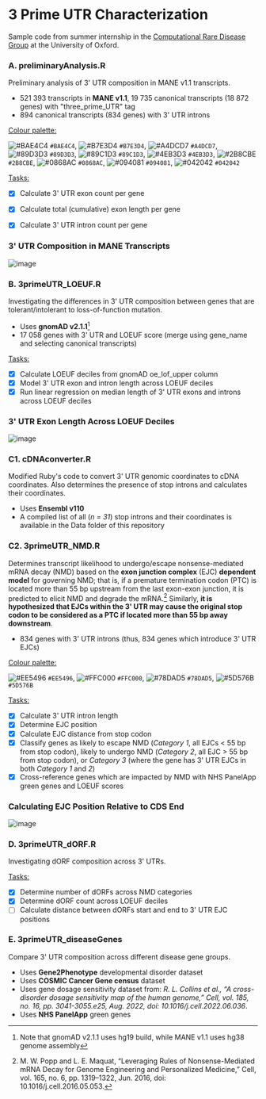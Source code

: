 # 3 Prime UTR Characterization
Sample code from summer internship in the [Computational Rare Disease Group](https://rarediseasegenomics.org/) at the University of Oxford.

### A. preliminaryAnalysis.R

Preliminary analysis of 3' UTR composition in MANE v1.1 transcripts.
- 521 393 transcripts in **MANE v1.1**, 19 735 canonical transcripts (18 872 genes) with "three_prime_UTR" tag
- 894 canonical transcripts (834 genes) with 3' UTR introns

<ins>Colour palette:</ins>

![#BAE4C4](https://placehold.co/15x15/BAE4C4/BAE4C4.png) `#BAE4C4`, ![#B7E3D4](https://placehold.co/15x15/B7E3D4/B7E3D4.png) `#B7E3D4`, ![#A4DCD7](https://placehold.co/15x15/A4DCD7/A4DCD7.png) `#A4DCD7`, ![#89D3D3](https://placehold.co/15x15/89D3D3/89D3D3.png) `#89D3D3`, ![#89C1D3](https://placehold.co/15x15/89C1D3/89C1D3.png) `#89C1D3`, ![#4EB3D3](https://placehold.co/15x15/4EB3D3/4EB3D3.png) `#4EB3D3`, ![#2B8CBE](https://placehold.co/15x15/2B8CBE/2B8CBE.png) `#2B8CBE`, ![#0868AC](https://placehold.co/15x15/0868AC/0868AC.png) `#0868AC`, ![#094081](https://placehold.co/15x15/094081/094081.png) `#094081`, ![#042042](https://placehold.co/15x15/042042/042042.png) `#042042`

<ins>Tasks:</ins>
- [x] Calculate 3' UTR exon count per gene
- [x] Calculate total (cumulative) exon length per gene
- [x] Calculate 3' UTR intron count per gene


### 3' UTR Composition in MANE Transcripts 
![image](https://github.com/alex137911/3Prime_UTRs/assets/78928747/31abcd79-1024-4206-a7f8-6fb99eb91280)


### B. 3primeUTR_LOEUF.R

Investigating the differences in 3' UTR composition between genes that are tolerant/intolerant to loss-of-function mutation.
- Uses **gnomAD v2.1.1**[^1]
- 17 058 genes with 3' UTR and LOEUF score (merge using gene_name and selecting canonical transcripts)

<ins>Tasks:</ins>
- [x] Calculate LOEUF deciles from gnomAD oe_lof_upper column
- [x] Model 3' UTR exon and intron length across LOEUF deciles
- [x] Run linear regression on median length of 3' UTR exons and introns across LOEUF deciles

[^1]: Note that gnomAD v2.1.1 uses hg19 build, while MANE v1.1 uses hg38 genome assembly


### 3' UTR Exon Length Across LOEUF Deciles
![image](https://github.com/alex137911/3Prime_UTRs/assets/78928747/91803b6f-e87e-4da3-b4d4-f676c1f23b01)


### C1. cDNAconverter.R

Modified Ruby's code to convert 3' UTR genomic coordinates to cDNA coordinates. Also determines the presence of stop introns and calculates their coordinates.
- Uses **Ensembl v110**
- A compiled list of all (_n = 31_) stop introns and their coordinates is available in the Data folder of this repository


### C2. 3primeUTR_NMD.R

Determines transcript likelihood to undergo/escape nonsense-mediated mRNA decay (NMD) based on the **exon junction complex** (EJC) **dependent model** for governing NMD; that is, if a premature termination codon (PTC) is located more than 55 bp upstream from the last exon-exon junction, it is predicted to elicit NMD and degrade the mRNA.[^2] Similarly, **it is hypothesized that EJCs within the 3' UTR may cause the original stop codon to be considered as a PTC if located more than 55 bp away downstream**.
- 834 genes with 3' UTR introns (thus, 834 genes which introduce 3' UTR EJCs)

<ins>Colour palette:</ins>

![#EE5496](https://placehold.co/15x15/EE5496/EE5496.png) `#EE5496`, ![#FFC000](https://placehold.co/15x15/FFC000/FFC000.png) `#FFC000`, ![#78DAD5](https://placehold.co/15x15/78DAD5/78DAD5.png) `#78DAD5`, ![#5D576B](https://placehold.co/15x15/5D576B/5D576B.png) `#5D576B`  

<ins>Tasks:</ins>
- [x] Calculate 3' UTR intron length
- [x] Determine EJC position
- [x] Calculate EJC distance from stop codon
- [x] Classify genes as likely to escape NMD (_Category 1_, all EJCs < 55 bp from stop codon), likely to undergo NMD (_Category 2_, all EJC > 55 bp from stop codon), or _Category 3_ (where the gene has 3' UTR EJCs in both _Category 1_ and _2_)
- [x] Cross-reference genes which are impacted by NMD with NHS PanelApp green genes and LOEUF scores

[^2]: M. W. Popp and L. E. Maquat, “Leveraging Rules of Nonsense-Mediated mRNA Decay for Genome Engineering and Personalized Medicine,” Cell, vol. 165, no. 6, pp. 1319–1322, Jun. 2016, doi: 10.1016/j.cell.2016.05.053.


### Calculating EJC Position Relative to CDS End
![image](https://github.com/alex137911/3Prime_UTRs/assets/78928747/0fd099f8-bc8c-41bf-8385-f488b15dffa5)


### D. 3primeUTR_dORF.R

Investigating dORF composition across 3' UTRs.

<ins>Tasks:</ins>
- [x] Determine number of dORFs across NMD categories
- [x] Determine dORF count across LOEUF deciles
- [ ] Calculate distance between dORFs start and end to 3' UTR EJC positions

### E. 3primeUTR_diseaseGenes

Compare 3' UTR composition across different disease gene groups.
- Uses **Gene2Phenotype** developmental disorder dataset
- Uses **COSMIC Cancer Gene census** dataset
- Uses gene dosage sensitivity dataset from: _R. L. Collins et al., “A cross-disorder dosage sensitivity map of the human genome,” Cell, vol. 185, no. 16, pp. 3041-3055.e25, Aug. 2022, doi: 10.1016/j.cell.2022.06.036_.
- Uses **NHS PanelApp** green genes
